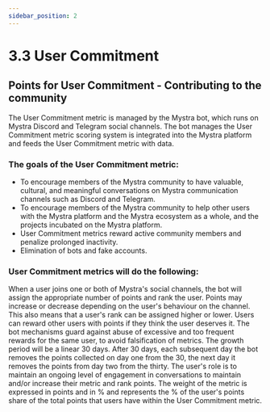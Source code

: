 ```yaml
---
sidebar_position: 2
---
```


# 3.3 User Commitment

## Points for User Commitment - Contributing to the community

The User Commitment metric is managed by the Mystra bot, which runs on Mystra Discord and Telegram social channels. The bot manages the User Commitment metric scoring system is integrated into the Mystra platform and feeds the User Commitment metric with data.

### The goals of the User Commitment metric:

- To encourage members of the Mystra community to have valuable, cultural, and meaningful conversations on Mystra communication channels such as Discord and Telegram.
- To encourage members of the Mystra community to help other users with the Mystra platform and the Mystra ecosystem as a whole, and the projects incubated on the Mystra platform.
- User Commitment metrics reward active community members and penalize prolonged inactivity.
- Elimination of bots and fake accounts.

### User Commitment metrics will do the following:

When a user joins one or both of Mystra's social channels, the bot will assign the appropriate number of points and rank the user. Points may increase or decrease depending on the user's behaviour on the channel. This also means that a user's rank can be assigned higher or lower. Users can reward other users with points if they think the user deserves it. The bot mechanisms guard against abuse of excessive and too frequent rewards for the same user, to avoid falsification of metrics. The growth period will be a linear 30 days. After 30 days, each subsequent day the bot removes the points collected on day one from the 30, the next day it removes the points from day two from the thirty. The user's role is to maintain an ongoing level of engagement in conversations to maintain and/or increase their metric and rank points. The weight of the metric is expressed in points and in % and represents the % of the user's points share of the total points that users have within the User Commitment metric.
